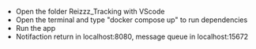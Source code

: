 - Open the folder Reizzz_Tracking with VScode
- Open the terminal and type "docker compose up" to run dependencies
- Run the app
- Notifaction return in localhost:8080, message queue in localhost:15672
